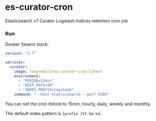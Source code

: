 # es-curator-cron

Elasticsearch v7 Curator Logstash indices retention cron job

### Run

Docker Swarm stack:

```yaml
version: "3.7"

services:
  curator:
    image: lexpredict/es-curator-cron:latest
    environment:
      - "PERIOD=15min"
      - "KEEP_DAYS=30"
      - "INDEX_PREFIX=logstash"
    command: "--host elasticsearch --port 9200"
```

You can set the cron `PERIOD` to 15min, hourly, daily, weekly and monthly.

The default index pattern is `[prefix-]%Y.%m.%d`.
